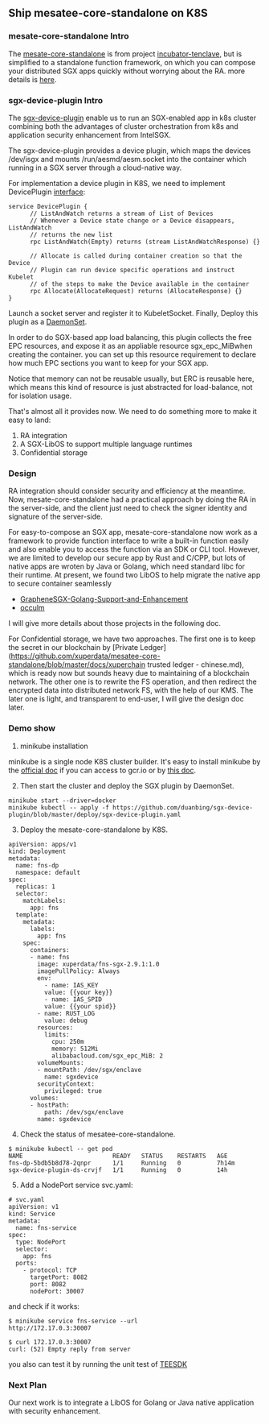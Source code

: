 ## Ship mesatee-core-standalone on K8S

### mesate-core-standalone Intro

The [mesate-core-standalone](https://github.com/xuperdata/mesatee-core-standalone#run) is from project [incubator-tenclave](https://github.com/apache/incubator-teaclave), but is simplified to a standalone function framework, on which you can compose your distributed SGX apps quickly without worrying about the RA. more details is [here](https://github.com/xuperdata/mesatee-core-standalone/blob/master/README.md).

### sgx-device-plugin Intro

The [sgx-device-plugin](https://github.com/AliyunContainerService/sgx-device-plugin) enable us to run an SGX-enabled app in k8s cluster combining both the advantages of cluster orchestration from k8s and application security enhancement from IntelSGX.  

The sgx-device-plugin provides a device plugin, which maps the devices /dev/isgx  and mounts /run/aesmd/aesm.socket into the container which running in a SGX server through a cloud-native way.

For implementation a device plugin in K8S,  we need to implement DevicePlugin [interface](https://kubernetes.io/docs/concepts/extend-kubernetes/compute-storage-net/device-plugins/):

```
service DevicePlugin {
      // ListAndWatch returns a stream of List of Devices
      // Whenever a Device state change or a Device disappears, ListAndWatch
      // returns the new list
      rpc ListAndWatch(Empty) returns (stream ListAndWatchResponse) {}

      // Allocate is called during container creation so that the Device
      // Plugin can run device specific operations and instruct Kubelet
      // of the steps to make the Device available in the container
      rpc Allocate(AllocateRequest) returns (AllocateResponse) {}
}
```

Launch a socket server and register it to KubeletSocket.  Finally, Deploy this plugin as a [DaemonSet](https://github.com/AliyunContainerService/sgx-device-plugin/tree/5f5b5efb8876ba911aa607dcf7c91712a3fa2fa4#deployment).   

In order to do SGX-based app load balancing,  this plugin collects the free EPC resources, and expose it as an appliable resource sgx_epc_MiBwhen creating the container.  you can set up this resource requirement to declare how much EPC sections you want to keep for your SGX app.

Notice that memory can not be reusable usually, but ERC is reusable here, which means this kind of resource is just abstracted for load-balance, not for isolation usage.

That's almost all it provides now.  We need to do something more to make it easy to land: 

1. RA integration
2. A SGX-LibOS to support multiple language runtimes 
3. Confidential storage

### Design

RA integration should consider security and efficiency at the meantime.  Now, mesate-core-standalone had a practical approach by doing the RA in the server-side, and the client just need to check the signer identity and signature of the server-side.  

For easy-to-compose an SGX app,  mesate-core-standalone now work as a framework to provide function interface to write a built-in function easily and also enable you to access the function via an SDK or CLI tool.  However,  we are limited to develop our secure app by Rust and C/CPP, but lots of native apps are wroten by Java or Golang, which need standard libc for their runtime. At present, we found two LibOS to help migrate the native app to secure container seamlessly

- [GrapheneSGX-Golang-Support-and-Enhancement](https://github.com/intel/GrapheneSGX-Golang-Support-and-Enhancement) 
- [occulm](https://github.com/occlum/occlum)

I will give more details about those projects in the following doc.

For Confidential storage, we have two approaches. The first one is to keep the secret in our blockchain by [Private Ledger](https://github.com/xuperdata/mesatee-core-standalone/blob/master/docs/xuperchain trusted ledger - chinese.md), which is ready now but sounds heavy due to maintaining of a blockchain network. The other one is to rewrite the FS operation, and then redirect the encrypted data into distributed network FS, with the help of our KMS. The later one is light, and transparent to end-user, I will give the design doc later.  

### Demo show

1. minikube installation

minikube is a single node K8S cluster builder.  It's easy to install minikube by the [official doc](https://kubernetes.io/docs/tasks/tools/install-minikube/) if you can access to gcr.io or by [this doc](https://developer.aliyun.com/article/221687). 

2. Then start the cluster and deploy the SGX plugin by DaemonSet.

```
minikube start --driver=docker
minikube kubectl -- apply -f https://github.com/duanbing/sgx-device-plugin/blob/master/deploy/sgx-device-plugin.yaml
```

3. Deploy the mesate-core-standalone by K8S.  

```
apiVersion: apps/v1
kind: Deployment
metadata:
  name: fns-dp
  namespace: default
spec:
  replicas: 1
  selector:
    matchLabels:
      app: fns
  template:
    metadata:
      labels:
        app: fns
    spec:
      containers:
      - name: fns
        image: xuperdata/fns-sgx-2.9.1:1.0
        imagePullPolicy: Always
        env:
          - name: IAS_KEY
          value: {{your key}}
          - name: IAS_SPID
          value: {{your spid}}
        - name: RUST_LOG
          value: debug
        resources:
          limits:
            cpu: 250m
            memory: 512Mi
            alibabacloud.com/sgx_epc_MiB: 2
        volumeMounts:
        - mountPath: /dev/sgx/enclave
          name: sgxdevice
        securityContext:
          privileged: true
      volumes:
      - hostPath:
          path: /dev/sgx/enclave
        name: sgxdevice
```

4. Check the status of mesatee-core-standalone. 
```
$ minikube kubectl -- get pod
NAME                         READY   STATUS    RESTARTS   AGE
fns-dp-5bdb5b8d78-2qnpr      1/1     Running   0          7h14m
sgx-device-plugin-ds-crvjf   1/1     Running   0          14h
```

5. Add a NodePort service svc.yaml:

```
# svc.yaml
apiVersion: v1
kind: Service
metadata:
  name: fns-service
spec:
  type: NodePort
  selector:
    app: fns
  ports:
    - protocol: TCP
      targetPort: 8082
      port: 8082
      nodePort: 30007
```

and check if it works:

```
$ minikube service fns-service --url
http://172.17.0.3:30007

$ curl 172.17.0.3:30007
curl: (52) Empty reply from server
```

you also can test it by running the unit test of [TEESDK](https://github.com/xuperdata/teesdk)

### Next Plan

Our next work is to integrate a LibOS for Golang or Java native application with security enhancement. 
